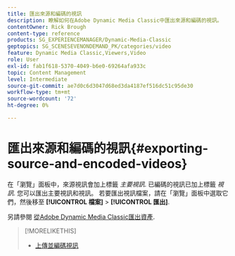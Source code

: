 ```yaml
---
title: 匯出來源和編碼的視訊
description: 瞭解如何在Adobe Dynamic Media Classic中匯出來源和編碼的視訊。
contentOwner: Rick Brough
content-type: reference
products: SG_EXPERIENCEMANAGER/Dynamic-Media-Classic
geptopics: SG_SCENESEVENONDEMAND_PK/categories/video
feature: Dynamic Media Classic,Viewers,Video
role: User
exl-id: fab1f618-5370-4049-b6e0-69264afa933c
topic: Content Management
level: Intermediate
source-git-commit: ae7d0c6d3047d68ed3da4187ef516dc51c95de30
workflow-type: tm+mt
source-wordcount: '72'
ht-degree: 0%

---
```


# 匯出來源和編碼的視訊{#exporting-source-and-encoded-videos}

在「瀏覽」面板中，來源視訊會加上標籤 *主要視訊*. 已編碼的視訊已加上標籤 *視訊*. 您可以匯出主要視訊和視訊。 若要匯出視訊檔案，請在「瀏覽」面板中選取它們，然後移至 **[!UICONTROL 檔案]** > **[!UICONTROL 匯出]**.

另請參閱 [從Adobe Dynamic Media Classic匯出資產](exporting-assets-from-dmc.md#exporting-assets-from-dmc).

>[!MORELIKETHIS]
>
>* [上傳並編碼視訊](uploading-encoding-videos.md#uploading_and_encoding_videos)
